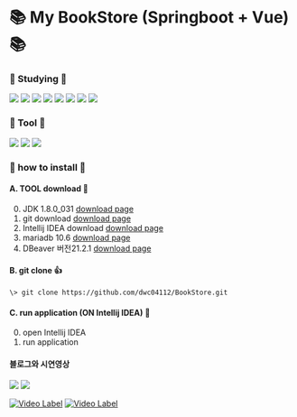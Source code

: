# :books: My BookStore (Springboot + Vue) :books:



### :seedling: Studying :seedling:

<img src="https://img.shields.io/badge/Spring Boot-6DB33F?style=flat-square&logo=Spring Boot&logoColor=white"/> <img src="https://img.shields.io/badge/Java-E34F26?style=flat-square&logo=java&logoColor=white"/> <img src="https://img.shields.io/badge/MariaDB-1F305F?style=flat-square&logo=MariaDB&logoColor=white"/> <img src="https://img.shields.io/badge/Vue.js-4FC08D?style=flat-square&logo=Vue.js&logoColor=white"/> <img src="https://img.shields.io/badge/Vuetify.js-1867C0?style=flat-square&logo=Vuetify&logoColor=white"/> <img src="https://img.shields.io/badge/HTML5.js-E34F26?style=flat-square&logo=HTML5&logoColor=white"/> <img src="https://img.shields.io/badge/JavaScript-F7DF1E?style=flat-square&logo=JavaScript&logoColor=rgb(40,40,40)"/> <img src="https://img.shields.io/badge/JWT-181717?style=flat-square&logo=JSON Web Tokens&logoColor=white"/>

### :hammer: Tool :hammer:

<img src="https://img.shields.io/badge/IntelliJ IDEA-000000?style=flat-square&logo=IntelliJ IDEA&logoColor=white"/> <img src="https://img.shields.io/badge/GitHub-000000?style=flat-square&logo=GitHub&logoColor=white"/> <img src="https://img.shields.io/badge/DBevaer-000000?style=flat-square&logo=evaer&logoColor=white"/>




### :raising_hand: how to install :raising_hand:

#### A. TOOL download :hammer:
0. JDK 1.8.0_031 [download page](https://www.oracle.com/java/technologies/downloads/#java8-windows)
1. git download [download page](https://mirrors.edge.kernel.org/pub/software/scm/git/)
2. Intellij IDEA download [download page](https://www.jetbrains.com/ko-kr/idea/download/#section=windows)
3. mariadb 10.6 [download page](https://downloads.mariadb.org/)
4. DBeaver 버전21.2.1 [download page](https://dbeaver.io/download/)

#### B. git clone :+1:
```\> git clone https://github.com/dwc04112/BookStore.git```

#### C. run application (ON Intellij IDEA) :running:
0. open Intellij IDEA
1. run application


#### 블로그와 시연영상

<a href="https://dwc04112.tistory.com/"><img src="https://img.shields.io/badge/Tistory-000000?style=flat-square&logo=&logoColor=white"/></a> <a href="https://github.com/dwc04112/"><img src="https://img.shields.io/badge/GitHub-000000?style=flat-square&logo=GitHub&logoColor=white"/><a/>

[![Video Label](http://i.ytimg.com/vi/okeB-FOu8Z4/mqdefault.jpg)](https://youtu.be/okeB-FOu8Z4) [![Video Label](http://i.ytimg.com/vi/okeB-FOu8Z4/mqdefault.jpg)](https://youtu.be/CD85UOinzrs)
